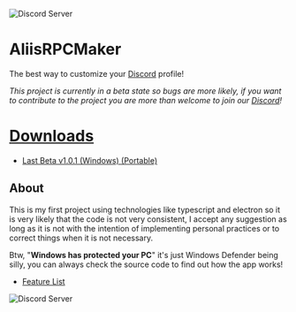 ![Discord Server](https://discordapp.com/api/guilds/1030982857096712226/widget.png?style=shield)

# AliisRPCMaker
The best way to customize your [Discord](https://discord.com) profile!

_This project is currently in a beta state so bugs are more likely, if you want to contribute to the project you are more than welcome to join our [Discord](https://discord.com/invite/hP23XgU6RW)!_

# [Downloads](https://github.com/RexAliis/AliisRPCMaker/releases)

- [Last Beta v1.0.1 (Windows) (Portable)](https://github.com/RexAliis/AliisRPCMaker/releases/download/v1.0.1/windows32-x64-portable.zip)

## About
This is my first project using technologies like typescript and electron so it is very likely that the code is not very consistent, I accept any suggestion as long as it is not with the intention of implementing personal practices or to correct things when it is not necessary.

Btw, "**Windows has protected your PC**" it's just Windows Defender being silly, you can always check the source code to find out how the app works!

- [Feature List](https://github.com/RexAliis/AliisRPCMaker/blob/main/FEATURE_LIST.md)

![Discord Server](https://discordapp.com/api/guilds/1030982857096712226/widget.png?style=banner2)
